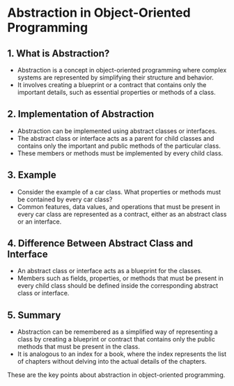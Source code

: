 
# Abstraction in Object-Oriented Programming

## 1. What is Abstraction?
- Abstraction is a concept in object-oriented programming where complex systems are represented by simplifying their structure and behavior.
- It involves creating a blueprint or a contract that contains only the important details, such as essential properties or methods of a class.

## 2. Implementation of Abstraction
- Abstraction can be implemented using abstract classes or interfaces.
- The abstract class or interface acts as a parent for child classes and contains only the important and public methods of the particular class.
- These members or methods must be implemented by every child class.

## 3. Example
- Consider the example of a car class. What properties or methods must be contained by every car class? 
- Common features, data values, and operations that must be present in every car class are represented as a contract, either as an abstract class or an interface.

## 4. Difference Between Abstract Class and Interface
- An abstract class or interface acts as a blueprint for the classes.
- Members such as fields, properties, or methods that must be present in every child class should be defined inside the corresponding abstract class or interface.

## 5. Summary
- Abstraction can be remembered as a simplified way of representing a class by creating a blueprint or contract that contains only the public methods that must be present in the class.
- It is analogous to an index for a book, where the index represents the list of chapters without delving into the actual details of the chapters.

These are the key points about abstraction in object-oriented programming.

